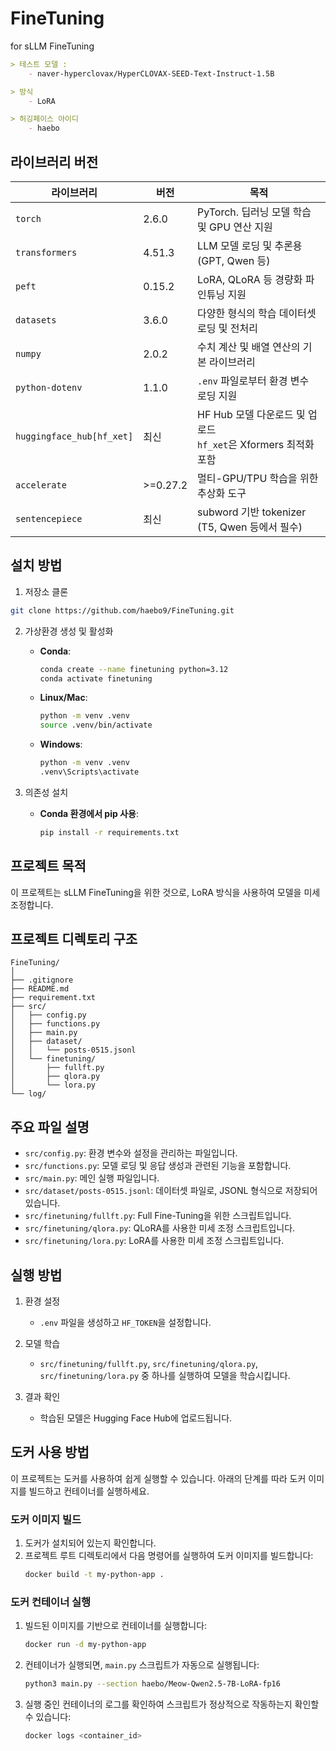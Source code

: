 # FineTuning
for sLLM FineTuning

```Markdown
> 테스트 모델 :
    - naver-hyperclovax/HyperCLOVAX-SEED-Text-Instruct-1.5B

> 방식
    - LoRA

> 허깅페이스 아이디
    - haebo

```
## 라이브러리 버전
| 라이브러리 | 버전 | 목적 |
|------------|------|------|
| `torch` | 2.6.0 | PyTorch. 딥러닝 모델 학습 및 GPU 연산 지원 |
| `transformers` | 4.51.3 | LLM 모델 로딩 및 추론용 (GPT, Qwen 등) |
| `peft` | 0.15.2 | LoRA, QLoRA 등 경량화 파인튜닝 지원 |
| `datasets` | 3.6.0 | 다양한 형식의 학습 데이터셋 로딩 및 전처리 |
| `numpy` | 2.0.2 | 수치 계산 및 배열 연산의 기본 라이브러리 |
| `python-dotenv` | 1.1.0 | `.env` 파일로부터 환경 변수 로딩 지원 |
| `huggingface_hub[hf_xet]` | 최신 | HF Hub 모델 다운로드 및 업로드<br>`hf_xet`은 Xformers 최적화 포함 |
| `accelerate` | >=0.27.2 | 멀티-GPU/TPU 학습을 위한 추상화 도구 |
| `sentencepiece` | 최신 | subword 기반 tokenizer (T5, Qwen 등에서 필수) |


## 설치 방법

1. 저장소 클론
```bash
git clone https://github.com/haebo9/FineTuning.git
```

2. 가상환경 생성 및 활성화
   - **Conda**:
     ```bash
     conda create --name finetuning python=3.12
     conda activate finetuning
     ```
   - **Linux/Mac**:
     ```bash
     python -m venv .venv
     source .venv/bin/activate
     ```
   - **Windows**:
     ```bash
     python -m venv .venv
     .venv\Scripts\activate
     ```

3. 의존성 설치
   - **Conda 환경에서 pip 사용**:
     ```bash
     pip install -r requirements.txt
     ```

## 프로젝트 목적
이 프로젝트는 sLLM FineTuning을 위한 것으로, LoRA 방식을 사용하여 모델을 미세 조정합니다.

## 프로젝트 디렉토리 구조
```plaintext
FineTuning/
│
├── .gitignore
├── README.md
├── requirement.txt
├── src/
│   ├── config.py
│   ├── functions.py
│   ├── main.py
│   ├── dataset/
│   │   └── posts-0515.jsonl
│   └── finetuning/
│       ├── fullft.py
│       ├── qlora.py
│       └── lora.py
└── log/
```

## 주요 파일 설명

- `src/config.py`: 환경 변수와 설정을 관리하는 파일입니다.
- `src/functions.py`: 모델 로딩 및 응답 생성과 관련된 기능을 포함합니다.
- `src/main.py`: 메인 실행 파일입니다.
- `src/dataset/posts-0515.jsonl`: 데이터셋 파일로, JSONL 형식으로 저장되어 있습니다.
- `src/finetuning/fullft.py`: Full Fine-Tuning을 위한 스크립트입니다.
- `src/finetuning/qlora.py`: QLoRA를 사용한 미세 조정 스크립트입니다.
- `src/finetuning/lora.py`: LoRA를 사용한 미세 조정 스크립트입니다.

## 실행 방법

1. 환경 설정
   - `.env` 파일을 생성하고 `HF_TOKEN`을 설정합니다.

2. 모델 학습
   - `src/finetuning/fullft.py`, `src/finetuning/qlora.py`, `src/finetuning/lora.py` 중 하나를 실행하여 모델을 학습시킵니다.

3. 결과 확인
   - 학습된 모델은 Hugging Face Hub에 업로드됩니다.


## 도커 사용 방법

이 프로젝트는 도커를 사용하여 쉽게 실행할 수 있습니다. 아래의 단계를 따라 도커 이미지를 빌드하고 컨테이너를 실행하세요.

### 도커 이미지 빌드

1. 도커가 설치되어 있는지 확인합니다.
2. 프로젝트 루트 디렉토리에서 다음 명령어를 실행하여 도커 이미지를 빌드합니다:
   ```bash
   docker build -t my-python-app .
   ```

### 도커 컨테이너 실행

1. 빌드된 이미지를 기반으로 컨테이너를 실행합니다:
   ```bash
   docker run -d my-python-app
   ```

2. 컨테이너가 실행되면, `main.py` 스크립트가 자동으로 실행됩니다:
   ```bash
   python3 main.py --section haebo/Meow-Qwen2.5-7B-LoRA-fp16
   ```

3. 실행 중인 컨테이너의 로그를 확인하여 스크립트가 정상적으로 작동하는지 확인할 수 있습니다:
   ```bash
   docker logs <container_id>
   ```